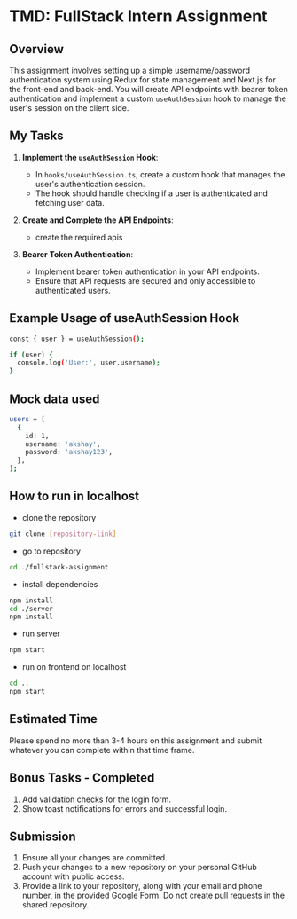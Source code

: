 # TMD: FullStack Intern Assignment

## Overview

This assignment involves setting up a simple username/password authentication system using Redux for state management and Next.js for the front-end and back-end. You will create API endpoints with bearer token authentication and implement a custom `useAuthSession` hook to manage the user's session on the client side.

## My Tasks

1. **Implement the `useAuthSession` Hook**:

   - In `hooks/useAuthSession.ts`, create a custom hook that manages the user's authentication session.
   - The hook should handle checking if a user is authenticated and fetching user data.

2. **Create and Complete the API Endpoints**:

   - create the required apis

3. **Bearer Token Authentication**:
   - Implement bearer token authentication in your API endpoints.
   - Ensure that API requests are secured and only accessible to authenticated users.

## Example Usage of useAuthSession Hook

```bash
const { user } = useAuthSession();

if (user) {
  console.log('User:', user.username);
}
```
## Mock data used
```bash
users = [
  {
    id: 1,
    username: 'akshay',
    password: 'akshay123',
  },
];
```

## How to run in localhost
- clone the repository
```bash
git clone [repository-link]
```
- go to repository
```bash
cd ./fullstack-assignment
```
- install dependencies
```bash
npm install
cd ./server
npm install
```
- run server
```bash
npm start
```
- run on frontend on localhost
```bash
cd ..
npm start
```

## Estimated Time

Please spend no more than 3-4 hours on this assignment and submit whatever you can complete within that time frame.

## Bonus Tasks - Completed

1. Add validation checks for the login form.
2. Show toast notifications for errors and successful login.

## Submission

1. Ensure all your changes are committed.
2. Push your changes to a new repository on your personal GitHub account with public access.
3. Provide a link to your repository, along with your email and phone number, in the provided Google Form. Do not create pull requests in the shared repository.
